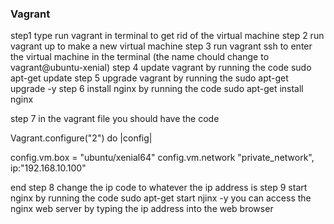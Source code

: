 ### Vagrant

step1 type run vagrant in terminal to get rid of the virtual machine
step 2 run vagrant up to make a new virtual machine
step 3 run vagrant ssh to enter the virtual machine in the terminal (the name chould change to vagrant@ubuntu-xenial)
step 4 update vagrant by running the code sudo apt-get update
step 5 upgrade vagrant by running the sudo apt-get upgrade -y
step 6 install nginx by running the code sudo apt-get install nginx

step 7 in the vagrant file you should have the code 

Vagrant.configure("2") do |config|
 
  config.vm.box = "ubuntu/xenial64"
  config.vm.network "private_network", ip:"192.168.10.100"

end
step 8 change the ip code to whatever the ip address is 
step 9 start nginx by running the code sudo apt-get start njinx -y
you can access the nginx web server by typing the ip address into the web browser

